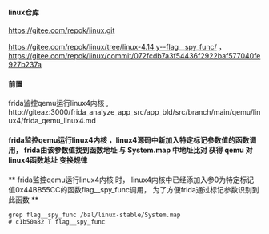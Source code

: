 
#### linux仓库

https://gitee.com/repok/linux.git



https://gitee.com/repok/linux/tree/linux-4.14.y--flag__spy_func/  ， https://gitee.com/repok/linux/commit/072fcdb7a3f54436f2922baf577040fe927b237a


 



#### 前置
frida监控qemu运行linux4内核 , http://giteaz:3000/frida_analyze_app_src/app_bld/src/branch/main/qemu/linux4/frida_qemu_linux4.md


#### frida监控qemu运行linux4内核 ，linux4源码中新加入特定标记参数值的函数调用， frida由该参数值找到函数地址 与 System.map 中地址比对 获得 qemu 对 linux4函数地址 变换规律

** frida监控qemu运行linux4内核 时，  linux4内核中已经添加入参0为特定标记值0x44BB55CC的函数flag__spy_func调用， 为了方便frida通过标记参数识别到此函数 **

```shell
grep flag__spy_func /bal/linux-stable/System.map 
# c1b50a82 T flag__spy_func

```
